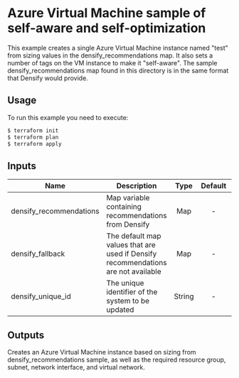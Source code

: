 # Azure Virtual Machine sample of self-aware and self-optimization

This example creates a single Azure Virtual Machine instance named "test" from sizing values in the densify_recommendations map. 
It also sets a number of tags on the VM instance to make it "self-aware".
The sample densify_recommendations map found in this directory is in the same format that Densify would provide.

## Usage

To run this example you need to execute:

```bash
$ terraform init
$ terraform plan
$ terraform apply
```

## Inputs

| Name | Description | Type | Default | Required |
|------|-------------|:----:|:-----:|:-----:|
| densify_recommendations | Map variable containing recommendations from Densify | Map | - | Yes |
| densify_fallback | The default map values that are used if Densify recommendations are not available | Map | - | Yes |
| densify_unique_id | The unique identifier of the system to be updated | String | - | Yes |

## Outputs

Creates an Azure Virtual Machine instance based on sizing from densify_recommendations sample, 
as well as the required resource group, subnet, network interface, and virtual network.
